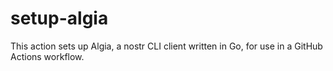 # setup-algia
This action sets up Algia, a nostr CLI client written in Go, for use in a GitHub Actions workflow.
